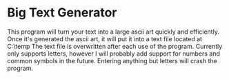 # Big Text Generator
This program will turn your text into a large ascii art quickly and efficiently.
Once it's generated the ascii art, it will put it into a text file located at C:\temp
The text file is overwritten after each use of the program.
Currently only supports letters, however I will probably add support for numbers and common symbols in the future.
Entering anything but letters will crash the program.
